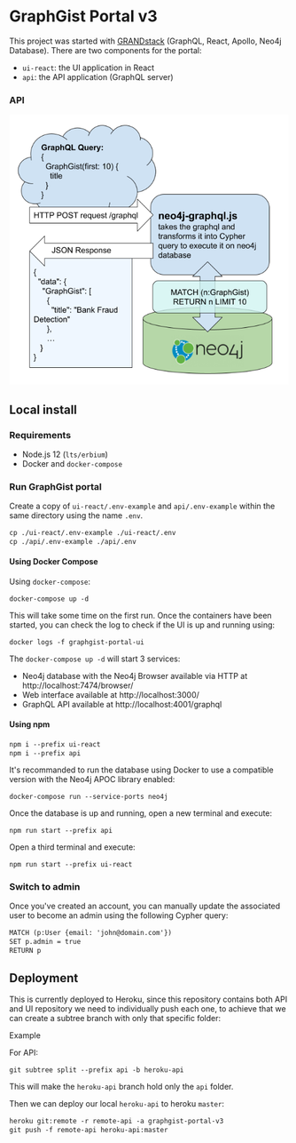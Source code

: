 # GraphGist Portal v3

This project was started with [GRANDstack](https://grandstack.io) (GraphQL, React, Apollo, Neo4j Database).
There are two components for the portal:

- `ui-react`: the UI application in React
- `api`: the API application (GraphQL server)

### API

![GraphQL API diagram](./diagram.png)

## Local install

### Requirements

- Node.js 12 (`lts/erbium`)
- Docker and `docker-compose`

### Run GraphGist portal

Create a copy of `ui-react/.env-example` and `api/.env-example` within the same directory using the name `.env`.

```
cp ./ui-react/.env-example ./ui-react/.env
cp ./api/.env-example ./api/.env
```

#### Using Docker Compose

Using `docker-compose`:

```
docker-compose up -d
```

This will take some time on the first run.
Once the containers have been started, you can check the log to check if the UI is up and running using:

```
docker logs -f graphgist-portal-ui
```

The `docker-compose up -d` will start 3 services:

- Neo4j database with the Neo4j Browser available via HTTP at http://localhost:7474/browser/
- Web interface available at http://localhost:3000/
- GraphQL API available at http://localhost:4001/graphql

#### Using npm

```
npm i --prefix ui-react
npm i --prefix api
```

It's recommanded to run the database using Docker to use a compatible version with the Neo4j APOC library enabled:

```
docker-compose run --service-ports neo4j
```

Once the database is up and running, open a new terminal and execute:

```
npm run start --prefix api
```

Open a third terminal and execute:

```
npm run start --prefix ui-react
```

### Switch to admin

Once you've created an account, you can manually update the associated user to become an admin using the following Cypher query:

```
MATCH (p:User {email: 'john@domain.com'})
SET p.admin = true
RETURN p
```

## Deployment

This is currently deployed to Heroku, since this repository contains both API and UI repository we need to individually push each one, to achieve that we can create a subtree branch with only that specific folder:

Example

For API:

```
git subtree split --prefix api -b heroku-api
```

This will make the `heroku-api` branch hold only the `api` folder.

Then we can deploy our local `heroku-api` to heroku `master`:

```
heroku git:remote -r remote-api -a graphgist-portal-v3
git push -f remote-api heroku-api:master
```
